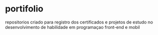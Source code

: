 # portifolio
repositorios criado para registro dos certificados e projetos de estudo no desenvolvimento de habilidade em programaçao  front-end e mobil
